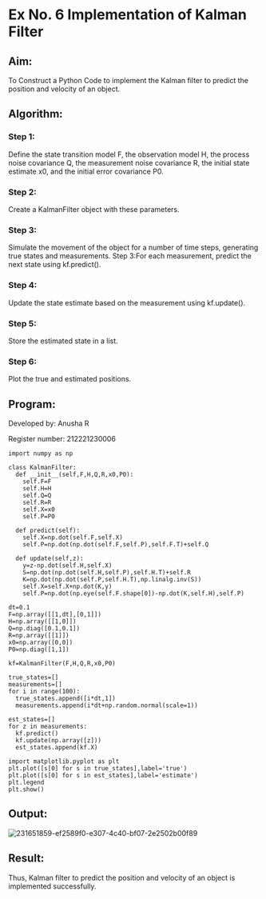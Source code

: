 # Ex No. 6 Implementation of Kalman Filter

## Aim:
To Construct a Python Code to implement the Kalman filter to predict the position and velocity of an object.
## Algorithm:
### Step 1:
Define the state transition model F, the observation model H, the process noise covariance Q, the measurement noise covariance R, the initial state estimate x0, and the initial error covariance P0.</br>
### Step 2:
Create a KalmanFilter object with these parameters.</br>
### Step 3:
Simulate the movement of the object for a number of time steps, generating true states and measurements. Step 3:For each measurement, predict the next state using kf.predict(). </br>
### Step 4:
Update the state estimate based on the measurement using kf.update(). </br>
### Step 5:
Store the estimated state in a list. </br>
### Step 6:
Plot the true and estimated positions.</br>
## Program:
Developed by: Anusha R

Register number: 212221230006
~~~
import numpy as np

class KalmanFilter:
  def __init__(self,F,H,Q,R,x0,P0):
    self.F=F
    self.H=H
    self.Q=Q
    self.R=R
    self.X=x0
    self.P=P0

  def predict(self):
    self.X=np.dot(self.F,self.X)
    self.P=np.dot(np.dot(self.F,self.P),self.F.T)+self.Q

  def update(self,z):
    y=z-np.dot(self.H,self.X)
    S=np.dot(np.dot(self.H,self.P),self.H.T)+self.R
    K=np.dot(np.dot(self.P,self.H.T),np.linalg.inv(S))
    self.X=self.X+np.dot(K,y)
    self.P=np.dot(np.eye(self.F.shape[0])-np.dot(K,self.H),self.P)

dt=0.1
F=np.array([[1,dt],[0,1]])
H=np.array([[1,0]])
Q=np.diag([0.1,0.1])
R=np.array([[1]])
x0=np.array([0,0])
P0=np.diag([1,1])

kf=KalmanFilter(F,H,Q,R,x0,P0)

true_states=[]
measurements=[]
for i in range(100):
  true_states.append([i*dt,1])
  measurements.append(i*dt+np.random.normal(scale=1))

est_states=[]
for z in measurements:
  kf.predict()
  kf.update(np.array([z]))
  est_states.append(kf.X)

import matplotlib.pyplot as plt
plt.plot([s[0] for s in true_states],label='true')
plt.plot([s[0] for s in est_states],label='estimate')
plt.legend
plt.show()
~~~
## Output:
![231651859-ef2589f0-e307-4c40-bf07-2e2502b00f89](https://github.com/Anusha-Rajarajan/Experiment-4---Implementation-of-Kalman-Filter/assets/93427472/9fcf100e-3fda-4fe0-b2b3-1866147c3dec)


## Result:
Thus, Kalman filter to predict the position and velocity of an object is implemented successfully.
